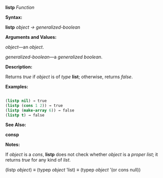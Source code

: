 **listp** *Function* 



**Syntax:** 



**listp** *object → generalized-boolean* 



**Arguments and Values:** 



*object*—an *object*. 



*generalized-boolean*—a *generalized boolean*. 



**Description:** 



Returns *true* if *object* is of *type* **list**; otherwise, returns *false*. 



**Examples:**
```lisp
 
(listp nil) → true 
(listp (cons 1 2)) → true 
(listp (make-array 6)) → false 
(listp t) → false 

```
**See Also:** 



**consp** 



**Notes:** 



If *object* is a *cons*, **listp** does not check whether *object* is a *proper list*; it returns *true* for any kind of *list*. 



(listp *object*) *≡* (typep *object* ’list) *≡* (typep *object* ’(or cons null)) 







 



 




